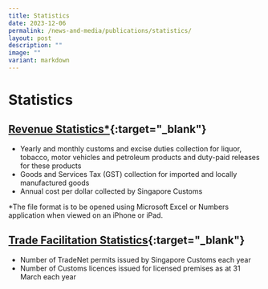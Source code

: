 ```yaml
---
title: Statistics
date: 2023-12-06
permalink: /news-and-media/publications/statistics/
layout: post
description: ""
image: ""
variant: markdown
---
```

# Statistics

## [Revenue Statistics*](https://go.gov.sg/revenuestats-sep23){:target="_blank"} 

-   Yearly and monthly customs and excise duties collection for liquor, tobacco, motor vehicles and petroleum products and duty-paid releases for these products
-   Goods and Services Tax (GST) collection for imported and locally manufactured goods
-   Annual cost per dollar collected by Singapore Customs

*The file format is to be opened using Microsoft Excel or Numbers application when viewed on an iPhone or iPad.

## [Trade Facilitation Statistics](/files/news-and-media/tradefacilitationstatsfy18fy22.pdf){:target="_blank"} 

-   Number of TradeNet permits issued by Singapore Customs each year
-   Number of Customs licences issued for licensed premises as at 31 March each year